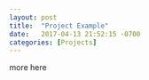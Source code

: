 ```yaml
---
layout: post
title:  "Project Example"
date:   2017-04-13 21:52:15 -0700
categories: [Projects]
---
```


more here
